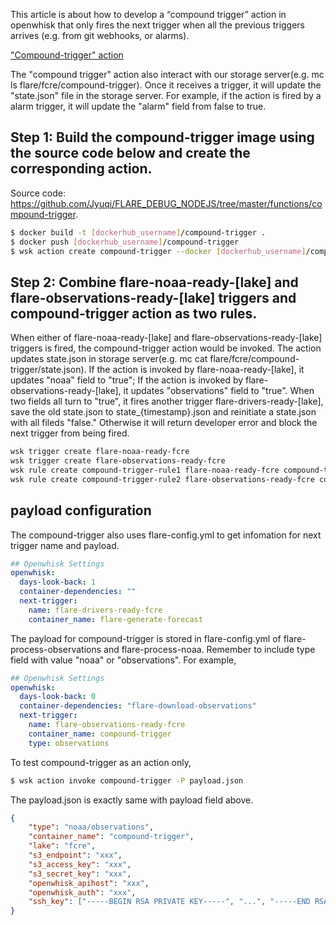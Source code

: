This article is about how to develop a “compound trigger” action in openwhisk that only fires the next trigger when all the previous triggers arrives  (e.g. from git webhooks, or alarms).

["Compound-trigger" action](https://docs.google.com/drawings/d/1vuVv8oTUOf1VD017zIsQ6Jdoys8al-Zy_55RJZvDK2Y/edit)

The "compound trigger" action also interact with our storage server(e.g. mc ls flare/fcre/compound-trigger). Once it receives a trigger, it will update the "state.json" file in the storage server. For example, if the action is fired by a alarm trigger, it will update the "alarm" field from false to true. 

## Step 1: Build the compound-trigger image using the source code below and create the corresponding action. 

Source code: https://github.com/Jyuqi/FLARE_DEBUG_NODEJS/tree/master/functions/compound-trigger.

```sh
$ docker build -t [dockerhub_username]/compound-trigger .
$ docker push [dockerhub_username]/compound-trigger
$ wsk action create compound-trigger --docker [dockerhub_username]/compound-trigger
```

## Step 2: Combine flare-noaa-ready-[lake] and flare-observations-ready-[lake] triggers and compound-trigger action as two rules. 
When either of  flare-noaa-ready-[lake] and flare-observations-ready-[lake] triggers is fired, the compound-trigger action would be invoked. The action updates state.json in storage server(e.g. mc cat flare/fcre/compound-trigger/state.json). If the action is invoked by flare-noaa-ready-[lake], it updates "noaa" field to "true"; If the action is invoked by flare-observations-ready-[lake], it updates "observations" field to "true". When two fields all turn to "true", it fires another trigger flare-drivers-ready-[lake], save the old state.json to state_{timestamp}.json and reinitiate a state.json with all fileds "false." Otherwise it will return developer error and block the next trigger from being fired. 

```sh
wsk trigger create flare-noaa-ready-fcre
wsk trigger create flare-observations-ready-fcre
wsk rule create compound-trigger-rule1 flare-noaa-ready-fcre compound-trigger
wsk rule create compound-trigger-rule2 flare-observations-ready-fcre compound-trigger
```

## payload configuration

The compound-trigger also uses flare-config.yml to get infomation for next trigger name and payload.
```yaml
## Openwhisk Settings
openwhisk:
  days-look-back: 1
  container-dependencies: ""
  next-trigger:
    name: flare-drivers-ready-fcre
    container_name: flare-generate-forecast
```

The payload for compound-trigger is stored in flare-config.yml of flare-process-observations and flare-process-noaa. Remember to include type field with value "noaa" or "observations". For example,
```yaml
## Openwhisk Settings
openwhisk:
  days-look-back: 0
  container-dependencies: "flare-download-observations"
  next-trigger:
    name: flare-observations-ready-fcre
    container_name: compound-trigger
    type: observations
```

To test compound-trigger as an action only,
```sh
$ wsk action invoke compound-trigger -P payload.json
```
The payload.json is exactly same with payload field above.

```json
{
    "type": "noaa/observations",
    "container_name": "compound-trigger",
    "lake": "fcre",
    "s3_endpoint": "xxx",
    "s3_access_key": "xxx",
    "s3_secret_key": "xxx",
    "openwhisk_apihost": "xxx",
    "openwhisk_auth": "xxx",
    "ssh_key": ["-----BEGIN RSA PRIVATE KEY-----", "...", "-----END RSA PRIVATE KEY-----"]
}
```
